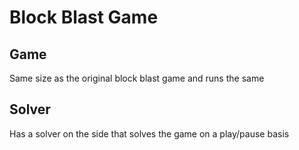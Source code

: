 # Block Blast Game

## Game
Same size as the original block blast game and runs the same

## Solver
Has a solver on the side that solves the game on a play/pause basis
